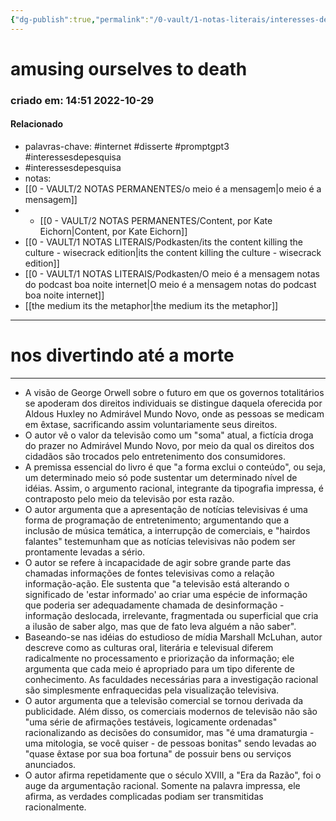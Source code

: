 ```yaml
---
{"dg-publish":true,"permalink":"/0-vault/1-notas-literais/interesses-de-pesquisa/nos-divertindo-ate-a-morte/","tags":["internet","disserte","promptgpt3","interessesdepesquisa"],"dgHomeLink":true,"dgShowLocalGraph":true,"dgShowFileTree":true,"dgEnableSearch":true}
---
```


# amusing ourselves to death
### criado em: 14:51 2022-10-29

#### Relacionado
- palavras-chave: #internet #disserte #promptgpt3 #interessesdepesquisa 
- #interessesdepesquisa 
- notas:
- [[0 - VAULT/2 NOTAS PERMANENTES/o meio é a mensagem\|o meio é a mensagem]]
- - [[0 - VAULT/2 NOTAS PERMANENTES/Content, por Kate Eichorn\|Content, por Kate Eichorn]]
- [[0 - VAULT/1 NOTAS LITERAIS/Podkasten/its the content killing the culture - wisecrack edition\|its the content killing the culture - wisecrack edition]]
- [[0 - VAULT/1 NOTAS LITERAIS/Podkasten/O meio é a mensagem notas do podcast boa noite internet\|O meio é a mensagem notas do podcast boa noite internet]]
- [[the medium its the metaphor\|the medium its the metaphor]]
---
# nos divertindo até a morte
---
- A visão de George Orwell sobre o futuro em que os governos totalitários se apoderam dos direitos individuais se distingue daquela oferecida por Aldous Huxley no Admirável Mundo Novo, onde as pessoas se medicam em êxtase, sacrificando assim voluntariamente seus direitos.
- O autor vê o valor da televisão como um "soma" atual, a fictícia droga do prazer no Admirável Mundo Novo, por meio da qual os direitos dos cidadãos são trocados pelo entretenimento dos consumidores.
- A premissa essencial do livro é que "a forma exclui o conteúdo", ou seja, um determinado meio só pode sustentar um determinado nível de idéias. Assim, o argumento racional, integrante da tipografia impressa, é contraposto pelo meio da televisão por esta razão.
- O autor argumenta que a apresentação de notícias televisivas é uma forma de programação de entretenimento; argumentando que a inclusão de música temática, a interrupção de comerciais, e "hairdos falantes" testemunham que as notícias televisivas não podem ser prontamente levadas a sério.
- O autor se refere à incapacidade de agir sobre grande parte das chamadas informações de fontes televisivas como a relação informação-ação. Ele sustenta que "a televisão está alterando o significado de 'estar informado' ao criar uma espécie de informação que poderia ser adequadamente chamada de desinformação - informação deslocada, irrelevante, fragmentada ou superficial que cria a ilusão de saber algo, mas que de fato leva alguém a não saber".
- Baseando-se nas idéias do estudioso de mídia Marshall McLuhan, autor descreve como as culturas oral, literária e televisual diferem radicalmente no processamento e priorização da informação; ele argumenta que cada meio é apropriado para um tipo diferente de conhecimento. As faculdades necessárias para a investigação racional são simplesmente enfraquecidas pela visualização televisiva.
- O autor argumenta que a televisão comercial se tornou derivada da publicidade. Além disso, os comerciais modernos de televisão não são "uma série de afirmações testáveis, logicamente ordenadas" racionalizando as decisões do consumidor, mas "é uma dramaturgia - uma mitologia, se você quiser - de pessoas bonitas" sendo levadas ao "quase êxtase por sua boa fortuna" de possuir bens ou serviços anunciados.
- O autor afirma repetidamente que o século XVIII, a "Era da Razão", foi o auge da argumentação racional. Somente na palavra impressa, ele afirma, as verdades complicadas podiam ser transmitidas racionalmente.


